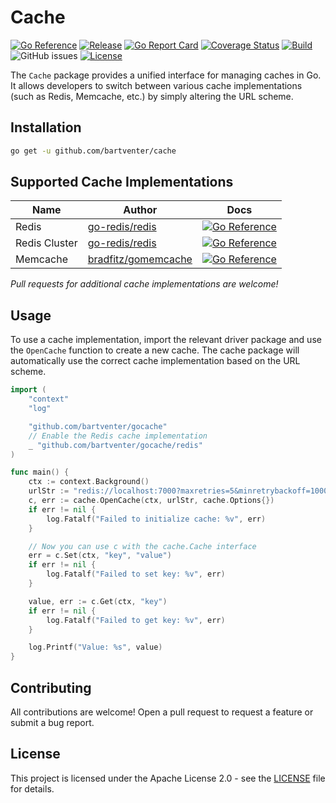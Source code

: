 # Cache

[![Go Reference](https://pkg.go.dev/badge/github.com/bartventer/gocache.svg)](https://pkg.go.dev/github.com/bartventer/gocache)
[![Release](https://img.shields.io/github/release/bartventer/gocache.svg)](https://github.com/bartventer/gocache/releases/latest)
[![Go Report Card](https://goreportcard.com/badge/github.com/bartventer/gocache)](https://goreportcard.com/report/github.com/bartventer/gocache)
[![Coverage Status](https://coveralls.io/repos/github/bartventer/gocache/badge.svg?branch=master)](https://coveralls.io/github/bartventer/gocache?branch=master)
[![Build](https://github.com/bartventer/gocache/actions/workflows/default.yml/badge.svg)](https://github.com/bartventer/gocache/actions/workflows/default.yml)
![GitHub issues](https://img.shields.io/github/issues/bartventer/gocache)
[![License](https://img.shields.io/github/license/bartventer/gocache.svg)](LICENSE)

The `Cache` package provides a unified interface for managing caches in Go. It allows developers to switch between various cache implementations (such as Redis, Memcache, etc.) by simply altering the URL scheme.

## Installation

```bash
go get -u github.com/bartventer/cache
```

## Supported Cache Implementations

| Name | Author | Docs |
|------|--------|------|
| Redis | [go-redis/redis](https://github.com/go-redis/redis) | [![Go Reference](https://pkg.go.dev/badge/github.com/bartventer/gocache/redis.svg)](https://pkg.go.dev/github.com/bartventer/gocache/redis) |
| Redis Cluster | [go-redis/redis](https://github.com/go-redis/redis) | [![Go Reference](https://pkg.go.dev/badge/github.com/bartventer/gocache/rediscluster.svg)](https://pkg.go.dev/github.com/bartventer/gocache/rediscluster) |
| Memcache | [bradfitz/gomemcache](https://github.com/bradfitz/gomemcache) | [![Go Reference](https://pkg.go.dev/badge/github.com/bartventer/gocache/memcache.svg)](https://pkg.go.dev/github.com/bartventer/gocache/memcache) |

_Pull requests for additional cache implementations are welcome!_

## Usage

To use a cache implementation, import the relevant driver package and use the `OpenCache` function to create a new cache. The cache package will automatically use the correct cache implementation based on the URL scheme.

```go
import (
    "context"
    "log"

    "github.com/bartventer/gocache"
    // Enable the Redis cache implementation
    _ "github.com/bartventer/gocache/redis"
)

func main() {
    ctx := context.Background()
    urlStr := "redis://localhost:7000?maxretries=5&minretrybackoff=1000"
    c, err := cache.OpenCache(ctx, urlStr, cache.Options{})
    if err != nil {
        log.Fatalf("Failed to initialize cache: %v", err)
    }

    // Now you can use c with the cache.Cache interface
    err = c.Set(ctx, "key", "value")
    if err != nil {
        log.Fatalf("Failed to set key: %v", err)
    }

    value, err := c.Get(ctx, "key")
    if err != nil {
        log.Fatalf("Failed to get key: %v", err)
    }

    log.Printf("Value: %s", value)
}
```

## Contributing

All contributions are welcome! Open a pull request to request a feature or submit a bug report.

## License

This project is licensed under the Apache License 2.0 - see the [LICENSE](LICENSE) file for details.